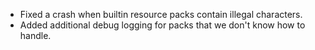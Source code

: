 - Fixed a crash when builtin resource packs contain illegal characters.
- Added additional debug logging for packs that we don't know how to handle.